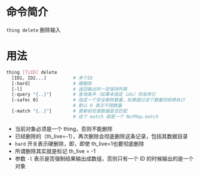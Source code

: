 # 命令简介 

`thing delete` 删除输入
    
# 用法

```bash
thing [TsID] delete   
  [ID1, ID2...]          # 多个ID
  [-hard]                # 硬删除
  [-l]                   # 返回输出时一定保持列表
  [-query "{..}"]        # 查询条件（如果未指定 ids）则采用它
  [-safec 0]             # 指定一个安全删除数量，如果超过这个数量则拒绝执行
                         # 默认 0 表示不限数量
  [-match "{..}"]        # 更新前检查数据是否匹配
                         # 这个 match 就是一个 NutMap.match
```

- 当前对象必须是一个 thing，否则不能删除
- 已经删除的（th_live=-1），再次删除会彻底删除这条记录，包括其数据目录
- `hard` 开关表示硬删除，即，即使 th_live=1也要彻底删除
- 所谓删除其实就是标记 th_live = -1
- 参数 `-l` 表示是否强制结果输出成数组，否则只有一个 ID 的时候输出的是一个对象

